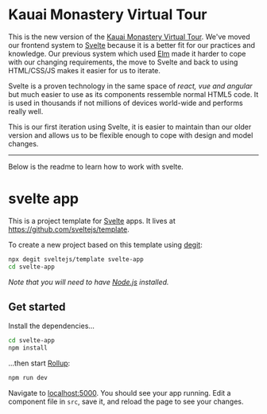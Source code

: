 # Kauai Monastery Virtual Tour

This is the new version of the [Kauai Monastery Virtual Tour](http://dev.himalayanacademy.com/virtualtour). We've moved our frontend system to [Svelte](https://svelte.dev) because it is a better fit for our practices and knowledge. Our previous system which used [Elm](https://elm-lang.org) made it harder to cope with our changing requirements, the move to Svelte and back to using HTML/CSS/JS makes it easier for us to iterate.

Svelte is a proven technology in the same space of _react, vue and angular_ but much easier to use as its components ressemble normal HTML5 code. It is used in thousands if not millions of devices world-wide and performs really well.

This is our first iteration using Svelte, it is easier to maintain than our older version and allows us to be flexible enough to cope with design and model changes.

---

Below is the readme to learn how to work with svelte.

# svelte app

This is a project template for [Svelte](https://svelte.dev) apps. It lives at https://github.com/sveltejs/template.

To create a new project based on this template using [degit](https://github.com/Rich-Harris/degit):

```bash
npx degit sveltejs/template svelte-app
cd svelte-app
```

*Note that you will need to have [Node.js](https://nodejs.org) installed.*


## Get started

Install the dependencies...

```bash
cd svelte-app
npm install
```

...then start [Rollup](https://rollupjs.org):

```bash
npm run dev
```

Navigate to [localhost:5000](http://localhost:5000). You should see your app running. Edit a component file in `src`, save it, and reload the page to see your changes.


